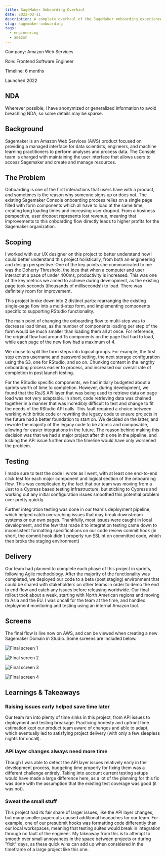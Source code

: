 ```yaml
---
title: SageMaker Onboarding Overhaul
date: 2022-03-11
description: A complete overhaul of the SageMaker onboarding experience.
slug: sagemaker-onboarding
tags:
  - engineering
  - amazon
---
```


Company: Amazon Web Services

Role: Frontend Software Engineer

Timeline: 6 months

Launched 2022

## NDA

Wherever possible, I have anonymized or generalized information to avoid breaching NDA, so some details may be sparse.

## Background

Sagemaker is an Amazon Web Services (AWS) product focused on providing a managed interface for data scientists, engineers, and machine learning practitioners to perform analyses and process data. The Console team is charged with maintaining the user interface that allows users to access Sagemaker and create and manage resources.

## The Problem

Onboarding is one of the first interactions that users have with a product, and sometimes is the reason why someone signs up or does not. The existing Sagemaker Console onboarding process relies on a single page filled with form components which all have to load at the same time, creating long loading times and increasing user dropout. From a business perspective, user dropout represents lost revenue, meaning that improvements to this onboarding flow directly leads to higher profits for the Sagemaker organization.

## Scoping

I worked with our UX designer on this project to better understand how I could better understand this project holistically, from both an engineering and design perspective. One of the key points she communicated to me was the Doherty Threshold, the idea that when a computer and user interact at a pace of under 400ms, productivity is increased. This was one of the key metrics we aimed to achieve during development, as the existing page took seconds (thousands of milliseconds!) to load. There was definitely room for improvement.

This project broke down into 2 distinct parts: rearranging the existing single-page flow into a multi-step form, and implementing components specific to supporting RStudio functionality.‍

The main point of changing the onboarding flow to multi-step was to decrease load times, as the number of components loading per step of the form would be much smaller than loading them all at once. For reference, the original flow had around 15 components on the page that had to load, while each page of the new flow had a maximum of 4.

We chose to split the form steps into logical groups. For example, the first step covers username and password setting, the next storage configuration using the S3, one for RStudio, and so on. Chunking content in the lengthy onboarding process easier to process, and increased our overall rate of completion in post launch testing.‍

For the RStudio specific components, we had initially budgeted about a sprints worth of time to completion. However, during development, we found that the RxJS API layer that was being used to retrieve data on page load was not very adaptable. In short, code retrieving data was chained together in a manner that was incredibly difficult to test and change to fit the needs of the RStudio API calls. This fault required a choice between working with brittle code or rewriting the legacy code to ensure projects in the future had a better foundation to start on. We decided on the latter, and rewrote the majority of the legacy code to be atomic and composable, allowing for easier integrations in the future. The reason behind making this decision was that we had a major project after this one in the pipeline, and kicking the API issue further down the timeline would have only worsened the problem.

## Testing

I made sure to test the code I wrote as I went, with at least one end-to-end click test for each major component and logical section of the onboarding flow. This was complicated by the fact that our team was moving from a Jest to a Cypress based testing infrastructure, but sticking to Cypress and working out any initial configuration issues smoothed this potential problem over pretty quickly.‍

Further integration testing was done in our team's deployment pipeline, which helped catch overarching issues that may break downstream systems or our own pages. Thankfully, most issues were caught in local development, and the few that made it to integration testing came down to inconsistent formatting specifications on our code review commit hook (in short, the commit hook didn't properly run ESLint on committed code, which then broke the staging environment)

## Delivery

Our team had planned to complete each phase of this project in sprints, following Agile methodology. After the majority of the functionality was completed, we deployed our code to a beta (post staging) environment that could be shared with stakeholders on other teams in order to demo the end to end flow and catch any issues before releasing worldwide. Our final rollout took about a week, starting with North American regions and moving to Asia and the EU. I was oncall for the team at the time, and handled deployment monitoring and testing using an internal Amazon tool.

## Screens

The final flow is live now on AWS, and can be viewed when creating a new Sagemaker Domain in Studio. Some screens are included below.

![Final screen 1](/sagemaker-onboarding-screen1.png)

![Final screen 2](/sagemaker-onboarding-screen2.png)

![Final screen 3](/sagemaker-onboarding-screen3.png)

![Final screen 4](/sagemaker-onboarding-screen4.png)

## Learnings & Takeaways

### Raising issues early helped save time later

Our team ran into plenty of time sinks in this project, from API issues to deployment and testing breakage. Practicing honesty and upfront time estimation kept our product team aware of changes and able to adapt, which eventually led to satisfying project delivery (with only a few sleepless nights for oncall).

### API layer changes always need more time

Though I was able to detect the API layer issues relatively early in the development process, budgeting time properly for fixing them was a different challenge entirely. Taking into account current testing setups would have made a large difference here, as a lot of the planning for this fix was done with the assumption that the existing test coverage was good (it was not).

### Sweat the small stuff

This project had its fair share of larger issues, like the API layer changes, but many smaller papercuts caused additional headaches for our team. For example, one of our presubmit hooks was formatting code differently than our local workspaces, meaning that testing suites would break in integration through no fault of the engineer. My takeaway from this is to attempt to smooth over small annoyances in the space between projects or during "fixit" days, as these quick wins can add up when considered in the timeframe of a large project like this one.
